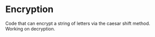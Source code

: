 # Encryption
 Code that can encrypt a string of letters via the caesar shift method. Working on decryption.
